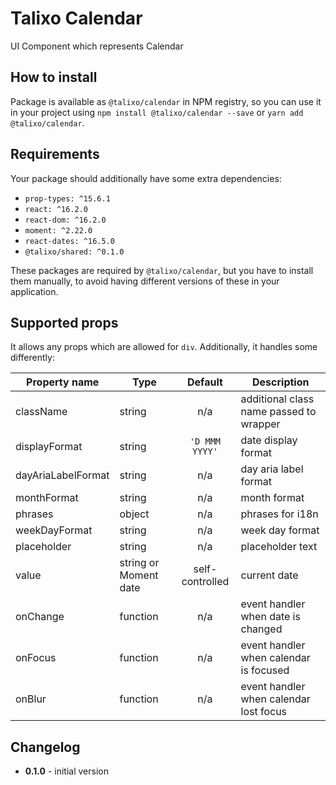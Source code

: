 # Talixo Calendar

UI Component which represents Calendar

## How to install

Package is available as `@talixo/calendar` in NPM registry, so you can use it in your project
using `npm install @talixo/calendar --save` or `yarn add @talixo/calendar`.

## Requirements

Your package should additionally have some extra dependencies:

- `prop-types: ^15.6.1`
- `react: ^16.2.0`
- `react-dom: ^16.2.0`
- `moment: ^2.22.0`
- `react-dates: ^16.5.0`
- `@talixo/shared: ^0.1.0`

These packages are required by `@talixo/calendar`, but you have to install them manually,
to avoid having different versions of these in your application.

## Supported props

It allows any props which are allowed for `div`. Additionally, it handles some differently:

Property name      | Type                  | Default         | Description
-------------------|-----------------------|:---------------:|--------------------------------
className          | string                | n/a             | additional class name passed to wrapper
displayFormat      | string                | `'D MMM YYYY'`  | date display format
dayAriaLabelFormat | string                | n/a             | day aria label format
monthFormat        | string                | n/a             | month format
phrases            | object                | n/a             | phrases for i18n
weekDayFormat      | string                | n/a             | week day format
placeholder        | string                | n/a             | placeholder text
value              | string or Moment date | self-controlled | current date
onChange           | function              | n/a             | event handler when date is changed
onFocus            | function              | n/a             | event handler when calendar is focused
onBlur             | function              | n/a             | event handler when calendar lost focus

## Changelog

- **0.1.0** - initial version
